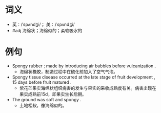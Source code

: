 # 词义
- 英：/ˈspʌndʒi/； 美：/ˈspʌndʒi/
- #adj 海绵状；海绵似的；柔软吸水的
# 例句
- Spongy rubber ; made by introducing air bubbles before vulcanization .
	- 海绵状橡胶，制造过程中在硫化前加入了空气气泡。
- Spongy tissue disease occurred at the late stage of fruit development , 15 days before fruit matured .
	- 紫花芒果实海绵状组织病害的发生与果实的采收成熟度有关。病害出现在果实成熟前15d，即果实生长后期。
- The ground was soft and spongy .
	- 土地松软，像海绵似的。
